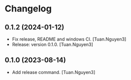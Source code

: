 Changelog
=========


0.1.2 (2024-01-12)
------------------
- Fix release, README and windows CI. [Tuan.Nguyen3]
- Release: version 0.1.0. [Tuan.Nguyen3]


0.1.0 (2023-08-14)
------------------
- Add release command. [Tuan.Nguyen3]